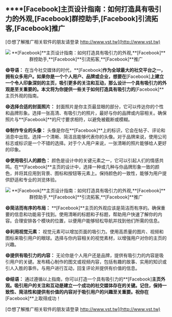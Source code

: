 ## ****[Facebook]**主页设计指南：如何打造具有吸引力的外观,**[Facebook]**群控助手,**[Facebook]**引流拓客,**[Facebook]**推广**

[😍想了解推广相关软件的朋友请登录 http://www.vst.tw](http://www.vst.tw)

 <center><img src="https://vst.tw/MP4/tuiguang/png/2.png" alt="**[Facebook]**主页设计指南：如何打造具有吸引力的外观,**[Facebook]**群控助手,**[Facebook]**引流拓客,**[Facebook]**推广"></center>

**😄导语：**
在当今社交媒体的时代，**[Facebook]**作为全球最大的社交平台之一，拥有众多用户。如果你是一个个人用户、品牌或企业，想要在**[Facebook]**上建立一个令人印象深刻的主页，吸引更多的关注和互动，那么设计一个具有吸引力的外观是至关重要的。本文将为你提供一些关于如何打造具有吸引力的**[Facebook]**主页外观的指南。

**😄选择合适的封面照片：**
封面照片是你主页最显眼的部分，它可以传达你的个性和品牌形象。选择一张高清、有吸引力的照片，最好与你的品牌或内容相关。确保照片与**[Facebook]**的尺寸要求相符，以避免被截断或模糊。

**😄制作专业的头像：**
头像是你在**[Facebook]**上的标识，它会在帖子、评论和消息中出现。选择一个清晰、简洁且能够代表你的头像。对于品牌来说，使用公司标志或标识是一个不错的选择。对于个人用户来说，一张清晰的照片能够给人更好的印象。

**😄使用吸引人的颜色：**
颜色是设计中的关键元素之一，它可以引起人们的情感共鸣。在**[Facebook]**主页的设计中，选择一种或几种与你品牌形象一致的颜色，并将其应用到背景、图标和按钮等元素上。保持颜色的一致性，能够为用户提供舒适和专业的浏览体验。

 <center><img src="https://vst.tw/MP4/tuiguang/png/3.png" alt="**[Facebook]**主页设计指南：如何打造具有吸引力的外观,**[Facebook]**群控助手,**[Facebook]**引流拓客,**[Facebook]**推广"></center>

**😄简洁而有序的布局：**
**[Facebook]**主页的外观应该是简洁而有序的。确保重要的信息和功能易于找到。使用清晰的标题和子标题，帮助用户快速了解你的内容。合理安排各个模块的位置，以便用户能够轻松导航并找到他们所需的信息。

**😄利用视觉元素：**
视觉元素可以增加页面的吸引力。使用高质量的图片、视频和图标来吸引用户的眼球。选择与你内容相关的视觉素材，以增强用户对你的主页的兴趣。

**😄提供有吸引力的内容：**
无论你是个人用户还是品牌，提供有吸引力的内容是吸引用户的关键。发布精心制作的图文或视频内容，包括有趣的故事、实用的知识或引人入胜的事件。与用户进行互动，回复评论并提供有价值的信息。

**😄结语：**
通过遵循以上指南，你可以打造一个具有吸引力的**[Facebook]**主页外观。吸引用户的关注和互动是建立一个成功的社交媒体存在的关键。记住，保持一致性、简洁性和提供有价值的内容对于吸引用户的兴趣至关重要。祝你在**[Facebook]**上取得成功！

[😍想了解推广相关软件的朋友请登录 http://www.vst.tw](http://www.vst.tw)



